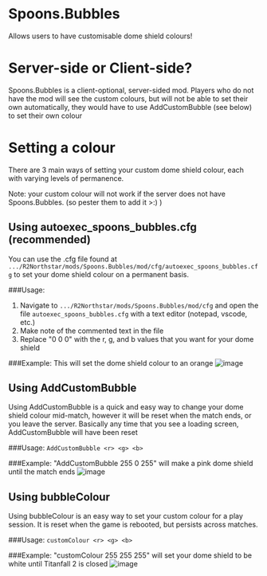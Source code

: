 # Spoons.Bubbles
Allows users to have customisable dome shield colours!

# Server-side or Client-side?
Spoons.Bubbles is a client-optional, server-sided mod. 
Players who do not have the mod will see the custom colours, but will not be able to set their own automatically, they would have to use AddCustomBubble (see below) to set their own colour


# Setting a colour

There are 3 main ways of setting your custom dome shield colour, each with varying levels of permanence.

Note: your custom colour will not work if the server does not have Spoons.Bubbles. (so pester them to add it >:) )

## Using autoexec_spoons_bubbles.cfg (recommended)

You can use the .cfg file found at `.../R2Northstar/mods/Spoons.Bubbles/mod/cfg/autoexec_spoons_bubbles.cfg` to set your dome shield colour on a permanent basis.

###Usage:
1. Navigate to `.../R2Northstar/mods/Spoons.Bubbles/mod/cfg` and open the file `autoexec_spoons_bubbles.cfg` with a text editor (notepad, vscode, etc.)
2. Make note of the commented text in the file
3. Replace "0 0 0" with the r, g, and b values that you want for your dome shield

###Example:
This will set the dome shield colour to an orange
![image](https://user-images.githubusercontent.com/66967891/150456117-23d187b1-a874-4612-ad06-86b658c4905d.png)


## Using AddCustomBubble

Using AddCustomBubble is a quick and easy way to change your dome shield colour mid-match, however it will be reset when the match ends, or you leave the server. 
Basically any time that you see a loading screen, AddCustomBubble will have been reset

###Usage: 
`AddCustomBubble <r> <g> <b>`

###Example:
"AddCustomBubble 255 0 255" will make a pink dome shield until the match ends
![image](https://user-images.githubusercontent.com/66967891/150455494-a8702efc-4d00-43aa-9142-67e27d349c71.png)

## Using bubbleColour

Using bubbleColour is an easy way to set your custom colour for a play session. It is reset when the game is rebooted, but persists across matches.

###Usage:
`customColour <r> <g> <b>`

###Example:
"customColour 255 255 255" will set your dome shield to be white until Titanfall 2 is closed
![image](https://user-images.githubusercontent.com/66967891/150455722-72e4725d-c230-4bd9-8f07-3ddd476423f8.png)
